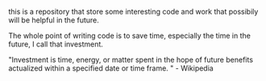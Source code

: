 this is a repository that store some interesting code and work that possibily will be helpful in the future. 

The whole point of writing code is to save time, especially the time in the future, I call that investment. 

"Investment is time, energy, or matter spent in the hope of future benefits actualized within a specified date or time frame. " - Wikipedia
